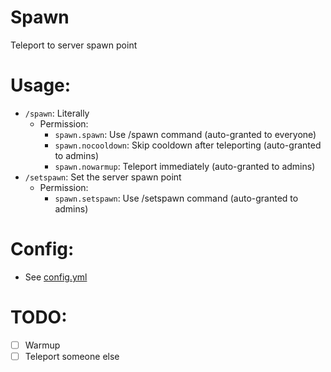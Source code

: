 # Spawn
Teleport to server spawn point
# Usage:
- `/spawn`: Literally
  - Permission:
    - `spawn.spawn`: Use /spawn command (auto-granted to everyone)
    - `spawn.nocooldown`: Skip cooldown after teleporting (auto-granted to admins)
    - `spawn.nowarmup`: Teleport immediately (auto-granted to admins)
- `/setspawn`: Set the server spawn point
  - Permission:
    - `spawn.setspawn`: Use /setspawn command (auto-granted to admins)
# Config:
- See [config.yml](https://github.com/MCUmbrella/MSU/blob/main/Spawn/src/main/resources/config.yml)
# TODO:
- [ ] Warmup
- [ ] Teleport someone else
